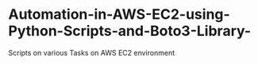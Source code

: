 # Automation-in-AWS-EC2-using-Python-Scripts-and-Boto3-Library-
Scripts on various Tasks on AWS EC2 environment

